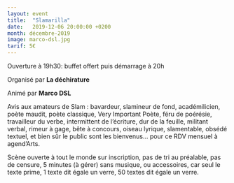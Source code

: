 ```yaml
---
layout: event
title:  "Slamarilla"
date:   2019-12-06 20:00:00 +0200
month: décembre-2019
image: marco-dsl.jpg
tarif: 5€
---
```


Ouverture à 19h30: buffet offert puis démarrage à 20h

Organisé par **La déchirature**

Animé par **Marco DSL**

Avis aux amateurs de Slam : bavardeur, slamineur de fond, académilicien, poète maudit, poète classique, Very Important Poète, féru de poérésie, travailleur du verbe, intermittent de l’écriture, dur de la feuille, militant verbal, rimeur à gage, bête à concours, oiseau lyrique, slamentable, obsédé textuel, et bien sûr le public sont les bienvenus… pour ce RDV mensuel à agend’Arts.

Scène ouverte à tout le monde sur inscription, pas de tri au préalable, pas de censure, 5 minutes (à gérer) sans musique, ou accessoires, car seul le texte prime, 1 texte dit égale un verre, 50 textes dit égale un verre.
